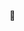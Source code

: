 👋

<!--
<a href="https://tryhackme.com/p/kcm"><img src="https://tryhackme-badges.s3.amazonaws.com/kcm.png" alt="TryHackMe"></a>
**kcoopermiller/kcoopermiller** is a ✨ _special_ ✨ repository because its `README.md` (this file) appears on your GitHub profile.

Here are some ideas to get you started:

- 🔭 I’m currently working on ...
- 🌱 I’m currently learning ...
- 👯 I’m looking to collaborate on ...
- 🤔 I’m looking for help with ...
- 💬 Ask me about ...
- 📫 How to reach me: ...
- 😄 Pronouns: ...
- ⚡ Fun fact: ...
-->
